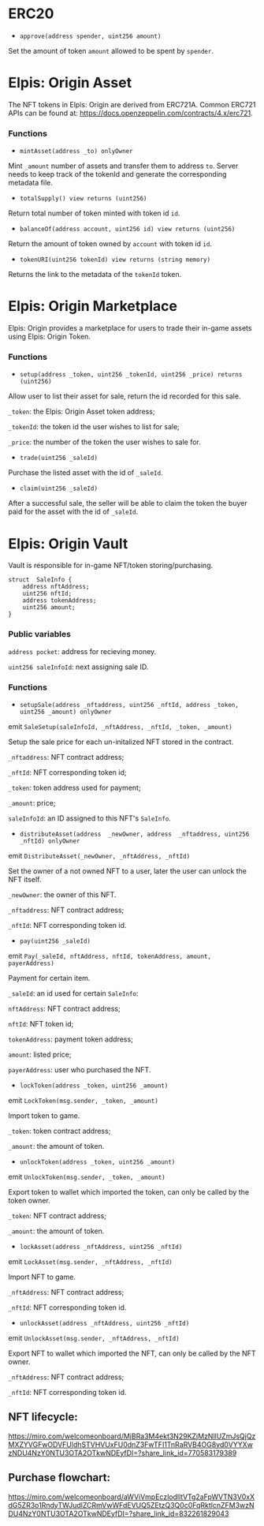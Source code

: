 # ERC20

-   `approve(address spender, uint256 amount)`

Set the amount of token `amount` allowed to be spent by `spender`.

# Elpis: Origin Asset

The NFT tokens in Elpis: Origin are derived from ERC721A. Common ERC721 APIs can be found at: https://docs.openzeppelin.com/contracts/4.x/erc721.

### Functions

-   `mintAsset(address _to) onlyOwner`

Mint `_amount` number of assets and transfer them to address `to`. Server needs to keep track of the tokenId and generate the corresponding metadata file.

-   `totalSupply() view returns (uint256)`

Return total number of token minted with token id `id`.

-   `balanceOf(address account, uint256 id) view returns (uint256)`

Return the amount of token owned by `account` with token id `id`.

-   `tokenURI(uint256 tokenId) view returns (string memory)`

Returns the link to the metadata of the `tokenId` token.

# Elpis: Origin Marketplace

Elpis: Origin provides a marketplace for users to trade their in-game assets using Elpis: Origin Token.

### Functions

-   `setup(address _token, uint256 _tokenId, uint256 _price) returns (uint256)`

Allow user to list their asset for sale, return the id recorded for this sale.

`_token`: the Elpis: Origin Asset token address;

`_tokenId`: the token id the user wishes to list for sale;

`_price`: the number of the token the user wishes to sale for.

-   `trade(uint256 _saleId)`

Purchase the listed asset with the id of `_saleId`.

-   `claim(uint256 _saleId)`

After a successful sale, the seller will be able to claim the token the buyer paid for the asset with the id of `_saleId`.

# Elpis: Origin Vault

Vault is responsible for in-game NFT/token storing/purchasing.

```solidity
struct  SaleInfo {
	address nftAddress;
	uint256 nftId;
	address tokenAddress;
	uint256 amount;
}
```

### Public variables

`address pocket`: address for recieving money.

`uint256 saleInfoId`: next assigning sale ID.

### Functions

-   `setupSale(address _nftaddress, uint256 _nftId, address _token, uint256 _amount) onlyOwner`

emit `SaleSetup(saleInfoId, _nftAddress, _nftId, _token, _amount)`

Setup the sale price for each un-initalized NFT stored in the contract.

`_nftaddress`: NFT contract address;

`_nftId`: NFT corresponding token id;

`_token`: token address used for payment;

`_amount`: price;

`saleInfoId`: an ID assigned to this NFT's `SaleInfo`.

-   `distributeAsset(address  _newOwner, address  _nftaddress, uint256  _nftId) onlyOwner`

emit `DistributeAsset(_newOwner, _nftAddress, _nftId)`

Set the owner of a not owned NFT to a user, later the user can unlock the NFT itself.

`_newOwner`: the owner of this NFT.

`_nftaddress`: NFT contract address;

`_nftId`: NFT corresponding token id.

-   `pay(uint256 _saleId)`

emit `Pay(_saleId, nftAddress, nftId, tokenAddress, amount, payerAddress)`

Payment for certain item.

`_saleId`: an id used for certain `SaleInfo`:

`nftAddress`: NFT contract address;

`nftId`: NFT token id;

`tokenAddress`: payment token address;

`amount`: listed price;

`payerAddress`: user who purchased the NFT.

-   `lockToken(address _token, uint256 _amount)`

emit `LockToken(msg.sender, _token, _amount)`

Import token to game.

`_token`: token contract address;

`_amount`: the amount of token.

-   `unlockToken(address _token, uint256 _amount)`

emit `UnlockToken(msg.sender, _token, _amount)`

Export token to wallet which imported the token, can only be called by the token owner.

`_token`: NFT contract address;

`_amount`: the amount of token.

-   `lockAsset(address _nftAddress, uint256 _nftId)`

emit `LockAsset(msg.sender, _nftAddress, _nftId)`

Import NFT to game.

`_nftAddress`: NFT contract address;

`_nftId`: NFT corresponding token id.

-   `unlockAsset(address _nftAddress, uint256 _nftId)`

emit `UnlockAsset(msg.sender, _nftAddress, _nftId)`

Export NFT to wallet which imported the NFT, can only be called by the NFT owner.

`_nftAddress`: NFT contract address;

`_nftId`: NFT corresponding token id.



## NFT lifecycle:

https://miro.com/welcomeonboard/MjBRa3M4ekt3N29KZjMzNllUZmJsQjQzMXZYVGFwODVFUldhSTVHVUxFU0dnZ3FwTFI1TnRaRVB4OG8yd0VYYXwzNDU4NzY0NTU3OTA2OTkwNDEyfDI=?share_link_id=770583179389

## Purchase flowchart:

https://miro.com/welcomeonboard/aWViVmpEczlodlltVTg2aFpWVTN3V0xXdG5ZR3o1RndyTWJudlZCRmVwWFdEVUQ5ZEtzQ3Q0c0FqRktlcnZFM3wzNDU4NzY0NTU3OTA2OTkwNDEyfDI=?share_link_id=832261829043
